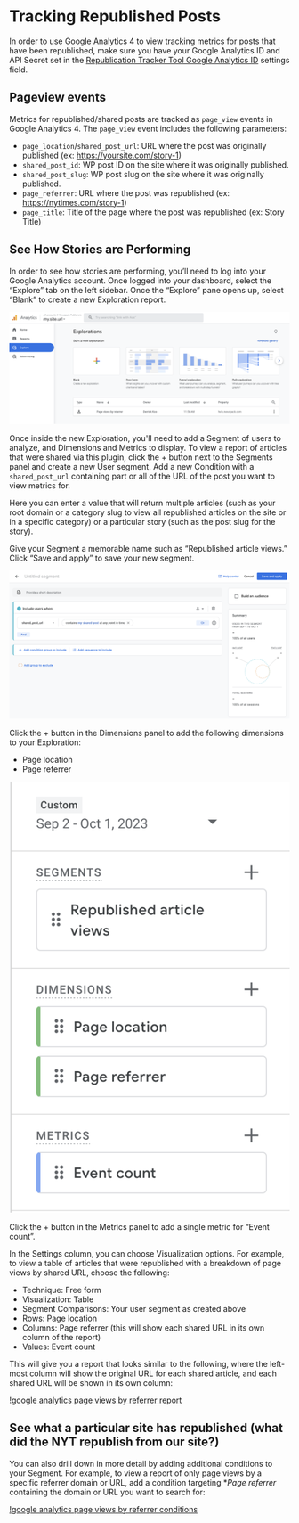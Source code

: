 # Tracking Republished Posts

In order to use Google Analytics 4 to view tracking metrics for posts that have been republished, make sure you have your Google Analytics ID and API Secret set in the [Republication Tracker Tool Google Analytics ID](configuring-plugin-settings.md) settings field.

## Pageview events

Metrics for republished/shared posts are tracked as `page_view` events in Google Analytics 4. The `page_view` event includes the following parameters:

- `page_location`/`shared_post_url`: URL where the post was originally published (ex: https://yoursite.com/story-1)
- `shared_post_id`: WP post ID on the site where it was originally published.
- `shared_post_slug`: WP post slug on the site where it was originally published.
- `page_referrer`: URL where the post was republished (ex: https://nytimes.com/story-1)
- `page_title`: Title of the page where the post was republished (ex: Story Title)

## See How Stories are Performing

In order to see how stories are performing, you’ll need to log into your Google Analytics account. Once logged into your dashboard, select the “Explore” tab on the left sidebar. Once the “Explore” pane opens up, select “Blank” to create a new Exploration report. 

![google analytics new exploration](img/google-analytics-new-exploration.png)

Once inside the new Exploration, you'll need to add a Segment of users to analyze, and Dimensions and Metrics to display. To view a report of articles that were shared via this plugin, click the + button next to the Segments panel and create a new User segment. Add a new Condition with a `shared_post_url` containing part or all of the URL of the post you want to view metrics for.

Here you can enter a value that will return multiple articles (such as your root domain or a category slug to view all republished articles on the site or in a specific category) or a particular story (such as the post slug for the story). 

Give your Segment a memorable name such as “Republished article views.” Click “Save and apply” to save your new segment.

![google analytics viewing individual pages](img/google-analytics-segment-settings.png)

Click the + button in the Dimensions panel to add the following dimensions to your Exploration:

- Page location
- Page referrer

![google analytics setting secondary dimension](img/google-analytics-setting-dimensions.png)

Click the + button in the Metrics panel to add a single metric for “Event count”.

In the Settings column, you can choose Visualization options. For example, to view a table of articles that were republished with a breakdown of page views by shared URL, choose the following:

- Technique: Free form
- Visualization: Table
- Segment Comparisons: Your user segment as created above
- Rows: Page location
- Columns: Page referrer (this will show each shared URL in its own column of the report)
- Values: Event count

This will give you a report that looks similar to the following, where the left-most column will show the original URL for each shared article, and each shared URL will be shown in its own column:

[!google analytics page views by referrer report](img/google-analytics-page-views-by-referrer.png)

## See what a particular site has republished (what did the NYT republish from our site?)

You can also drill down in more detail by adding additional conditions to your Segment. For example, to view a report of only page views by a specific referrer domain or URL, add a condition targeting **Page referrer* containing the domain or URL you want to search for:

[!google analytics page views by referrer conditions](img/google-analytics-segment-settings-with-referrer.png)